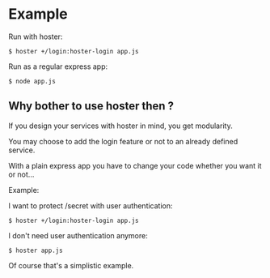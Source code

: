 # Example

Run with hoster:
```
$ hoster +/login:hoster-login app.js
```

Run as a regular express app:
```
$ node app.js
```

## Why bother to use hoster then ?

If you design your services with hoster in mind, you get modularity. 

You may choose to add the login feature or not to an already defined service.

With a plain express app you have to change your code whether you want it or not...

Example:

I want to protect /secret with user authentication:

```
$ hoster +/login:hoster-login app.js
```

I don't need user authentication anymore:

```
$ hoster app.js
```

Of course that's a simplistic example.